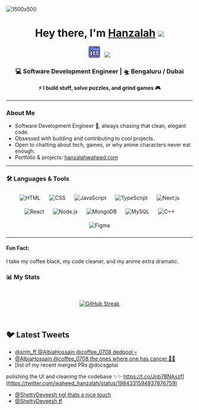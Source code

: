 ![1500x500](https://github.com/user-attachments/assets/cd805b9b-1002-4c8c-851c-3026ac91b0c5)

<div align="center">
   <h1>Hey there, I'm <a href="https://github.com/hanzalahwaheed/">Hanzalah</a> <img src="https://media.giphy.com/media/hvRJCLFzcasrR4ia7z/giphy.gif" width="30px"></h1>
</div>

<p align="center">
   <a href="https://www.linkedin.com/in/hanzalah-waheed-b16456231/"><img height="30" src="https://raw.githubusercontent.com/8bithemant/8bithemant/master/linkedin.png?raw=true"></a>&nbsp;&nbsp;
   <a href="https://twitter.com/waheed_hanzalah"><img height="30" src="https://img.freepik.com/free-vector/new-2023-twitter-x-logo-black-background_1017-45423.jpg"></a>
</p>

<div align="center">
   <h3>💻 Software Development Engineer | 🛸 Bengaluru / Dubai</h3>
   <h4>⚡ I build stuff, solve puzzles, and grind games 🎮</h4>
</div>

---

### About Me

- Software Development Engineer 🚀, always chasing that clean, elegant code.
- Obsessed with building and contributing to cool projects.
- Open to chatting about tech, games, or why anime characters never eat enough.
- Portfolio & projects: [hanzalahwaheed.com](https://hanzalahwaheed.com)

---

### 🛠️ Languages & Tools

<p align="center">
  <img src="https://img.icons8.com/color/96/000000/html-5.png" alt="HTML" style="margin:10px;">
  <img src="https://img.icons8.com/color/96/000000/css3.png" alt="CSS" style="margin:10px;">
  <img src="https://img.icons8.com/color/96/000000/javascript.png" alt="JavaScript" style="margin:10px;">
  <img src="https://img.icons8.com/color/96/000000/typescript.png" alt="TypeScript" style="margin:10px;">
  <img src="https://img.icons8.com/color/96/000000/nextjs.png" alt="Next.js" style="margin:10px;">
  <img src="https://img.icons8.com/officel/96/000000/react.png" alt="React" style="margin:10px;">
  <img src="https://img.icons8.com/fluency/96/000000/node-js.png" alt="Node.js" style="margin:10px;">
  <img src="https://img.icons8.com/color/96/000000/mongodb.png" alt="MongoDB" style="margin:10px;">
  <img src="https://img.icons8.com/color/96/000000/my-sql.png" alt="MySQL" style="margin:10px;">
  <img src="https://img.icons8.com/color/96/000000/c-plus-plus-logo.png" alt="C++" style="margin:10px;">
  <img src="https://img.icons8.com/fluency/96/000000/figma.png" alt="Figma" style="margin:10px;">
</p>

---

#### Fun Fact:
I take my coffee black, my code cleaner, and my anime extra dramatic.


### 📊 My Stats

<br><div align="center">

[![GitHub Streak](https://github-readme-streak-stats-dun-ten.vercel.app?user=hanzalahwaheed&theme=radical&hide_border=true)](https://git.io/streak-stats)

</div>
<br>

## 🐦 Latest Tweets

<!-- latest-tweets-start -->

* [@smh_ff @AlbiaHossain @coffee_0708 dedpool 💀](https://twitter.com/waheed_hanzalah/status/1984344874637033772)
* [@AlbiaHossain @coffee_0708 the ones where one has cancer 🤌🤌](https://twitter.com/waheed_hanzalah/status/1984332767430394281)
* [list of my recent merged PRs @docsgptai 

polishing the UI and cleaning the codebase ✨✨ https://t.co/Jnb7BNAszf](https://twitter.com/waheed_hanzalah/status/1984331594937876759)
* [@ShettyDeveesh ngl thats a nice touch](https://twitter.com/waheed_hanzalah/status/1982940445136024000)
* [@ShettyDeveesh tf](https://twitter.com/waheed_hanzalah/status/1982939352327127480)

